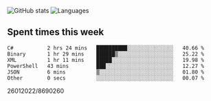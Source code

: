 ![GitHub stats](https://github-readme-stats.vercel.app/api?username=emipa606&theme=github_dark&show_icons=true) 
![Languages](https://github-readme-stats.vercel.app/api/top-langs/?username=emipa606&theme=github_dark&layout=compact)

## Spent times this week
<!--START_SECTION:waka-->

```text
C#           2 hrs 24 mins   ██████████░░░░░░░░░░░░░░░   40.66 %
Binary       1 hr 29 mins    ██████▒░░░░░░░░░░░░░░░░░░   25.22 %
XML          1 hr 11 mins    █████░░░░░░░░░░░░░░░░░░░░   19.98 %
PowerShell   43 mins         ███░░░░░░░░░░░░░░░░░░░░░░   12.27 %
JSON         6 mins          ▒░░░░░░░░░░░░░░░░░░░░░░░░   01.80 %
Other        0 secs          ░░░░░░░░░░░░░░░░░░░░░░░░░   00.07 %
```

<!--END_SECTION:waka-->


26012022/8690260
